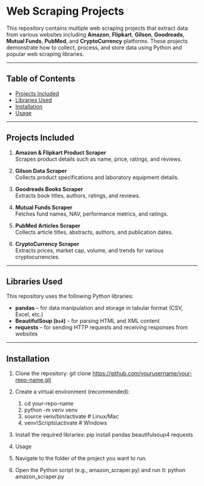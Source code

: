 # Web Scraping Projects

This repository contains multiple web scraping projects that extract data from various websites including **Amazon**, **Flipkart**, **Gilson**, **Goodreads**, **Mutual Funds**, **PubMed**, and **CryptoCurrency** platforms. These projects demonstrate how to collect, process, and store data using Python and popular web scraping libraries.

---

## Table of Contents

- [Projects Included](#projects-included)  
- [Libraries Used](#libraries-used)  
- [Installation](#installation)  
- [Usage](#usage)  

---

## Projects Included

1. **Amazon & Flipkart Product Scraper**  
   Scrapes product details such as name, price, ratings, and reviews.  

2. **Gilson Data Scraper**  
   Collects product specifications and laboratory equipment details.  

3. **Goodreads Books Scraper**  
   Extracts book titles, authors, ratings, and reviews.  

4. **Mutual Funds Scraper**  
   Fetches fund names, NAV, performance metrics, and ratings.  

5. **PubMed Articles Scraper**  
   Collects article titles, abstracts, authors, and publication dates.  

6. **CryptoCurrency Scraper**  
   Extracts prices, market cap, volume, and trends for various cryptocurrencies.  

---

## Libraries Used

This repository uses the following Python libraries:

- **pandas** – for data manipulation and storage in tabular format (CSV, Excel, etc.)  
- **BeautifulSoup (`bs4`)** – for parsing HTML and XML content  
- **requests** – for sending HTTP requests and receiving responses from websites  

---

## Installation

1. Clone the repository:
git clone https://github.com/yourusername/your-repo-name.git

3. Create a virtual environment (recommended):
   1. cd your-repo-name
   2. python -m venv venv
   3. source venv/bin/activate  # Linux/Mac
   4. venv\Scripts\activate     # Windows

4. Install the required libraries:
pip install pandas beautifulsoup4 requests

5. Usage
  1. Navigate to the folder of the project you want to run.
  2. Open the Python script (e.g., amazon_scraper.py) and run it:
       python amazon_scraper.py
